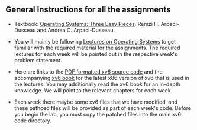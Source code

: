 ## General Instructions for all the assignments ##

- Textbook: [Operating Systems: Three Easy Pieces](https://pages.cs.wisc.edu/~remzi/OSTEP/), Remzi H. Arpaci-Dusseau and Andrea C. Arpaci-Dusseau.

- You will mainly be following [Lectures on Operating Systems](https://www.cse.iitb.ac.in/~mythili/os/) to get familiar with the required material for the assignments. The required lectures for each week will be pointed out in the respective week's problem statement.

- Here are links to the [PDF formatted xv6 source code](https://pdos.csail.mit.edu/6.828/2017/xv6/xv6-rev10.pdf) and the accompanying [xv6 book](https://pdos.csail.mit.edu/6.828/2017/xv6/book-rev10.pdf) for the latest x86 version of xv6 that is used in the lectures. You may additionally read the xv6 book for an in-depth knowledge. We will point to the relevant chapters for each week.

- Each week there maybe some xv6 files that we have modified, and these pathced files will be provided as part of each week's code. Before you begin the lab, you must copy the patched files into the main xv6 code directory.
